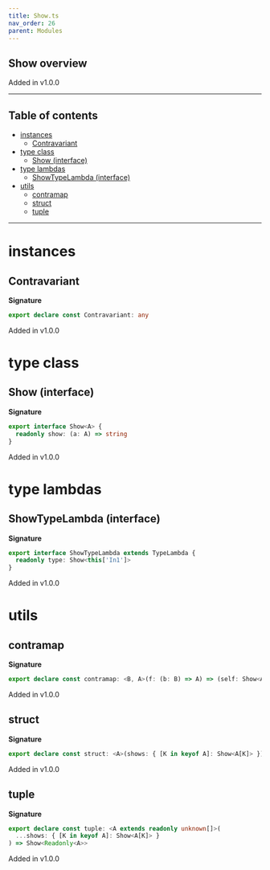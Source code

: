 ```yaml
---
title: Show.ts
nav_order: 26
parent: Modules
---
```


## Show overview

Added in v1.0.0

---

<h2 class="text-delta">Table of contents</h2>

- [instances](#instances)
  - [Contravariant](#contravariant)
- [type class](#type-class)
  - [Show (interface)](#show-interface)
- [type lambdas](#type-lambdas)
  - [ShowTypeLambda (interface)](#showtypelambda-interface)
- [utils](#utils)
  - [contramap](#contramap)
  - [struct](#struct)
  - [tuple](#tuple)

---

# instances

## Contravariant

**Signature**

```ts
export declare const Contravariant: any
```

Added in v1.0.0

# type class

## Show (interface)

**Signature**

```ts
export interface Show<A> {
  readonly show: (a: A) => string
}
```

Added in v1.0.0

# type lambdas

## ShowTypeLambda (interface)

**Signature**

```ts
export interface ShowTypeLambda extends TypeLambda {
  readonly type: Show<this['In1']>
}
```

Added in v1.0.0

# utils

## contramap

**Signature**

```ts
export declare const contramap: <B, A>(f: (b: B) => A) => (self: Show<A>) => Show<B>
```

Added in v1.0.0

## struct

**Signature**

```ts
export declare const struct: <A>(shows: { [K in keyof A]: Show<A[K]> }) => Show<{ readonly [K in keyof A]: A[K] }>
```

Added in v1.0.0

## tuple

**Signature**

```ts
export declare const tuple: <A extends readonly unknown[]>(
  ...shows: { [K in keyof A]: Show<A[K]> }
) => Show<Readonly<A>>
```

Added in v1.0.0
